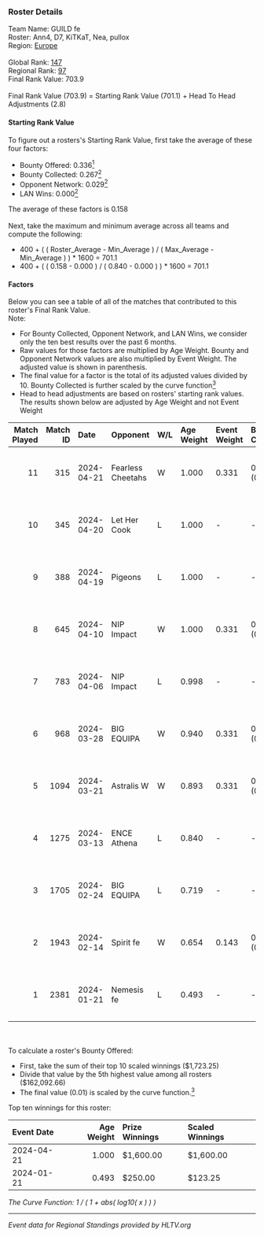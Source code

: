 ### Roster Details<br />
Team Name: GUILD fe<br />
Roster: Ann4, D7, KiTKaT, Nea, pullox<br />
Region: [Europe]( ../standings_europe.md)<br />
<br />
Global Rank: [147](../standings_global.md)<br />
Regional Rank: [97]( ../standings_europe.md)<br />
Final Rank Value:  703.9<br />
<br />
Final Rank Value (703.9) = Starting Rank Value (701.1) + Head To Head Adjustments (2.8)<br />

#### Starting Rank Value<br />
To figure out a rosters's Starting Rank Value, first take the average of these four factors:<br />
- Bounty Offered: 0.336[<sup>1</sup>](#table2)
- Bounty Collected: 0.267[<sup>2</sup>](#table1)
- Opponent Network: 0.029[<sup>2</sup>](#table1)
- LAN Wins: 0.000[<sup>2</sup>](#table1)

The average of these factors is 0.158<br />
<br />
Next, take the maximum and minimum average across all teams and compute the following:<br />
- 400 + ( ( Roster_Average - Min_Average ) / ( Max_Average - Min_Average ) ) * 1600 = 701.1
- 400 + ( ( 0.158 - 0.000 ) / ( 0.840 - 0.000 ) ) * 1600 = 701.1


#### Factors<br />
Below you can see a table of all of the matches that contributed to this roster's Final Rank Value.<br />
Note:<br />

- For Bounty Collected, Opponent Network, and LAN Wins, we consider only the ten best results over the past 6 months.
- Raw values for those factors are multiplied by Age Weight. Bounty and Opponent Network values are also multiplied by Event Weight. The adjusted value is shown in parenthesis.
- The final value for a factor is the total of its adjusted values divided by 10. Bounty Collected is further scaled by the curve function[<sup>3</sup>](#curveFunction)
- Head to head adjustments are based on rosters' starting rank values. The results shown below are adjusted by Age Weight and not Event Weight
<span id="table1"></span><br />


| Match Played | Match ID | Date       | Opponent          | W/L | Age Weight | Event Weight | Bounty Collected | Opponent Network | LAN Wins  | H2H Adj. | Roster                          |
| -: | -: | :- | :- | :- | :- | :- | :- | :- | :- | -: | :- |
|           11 |      315 | 2024-04-21 | Fearless Cheetahs | W   | 1.000      | 0.331        | 0.030 (0.010)    | 0.192 (0.064)    | 0 (0.000) |    18.59 | Ann4, D7, KiTKaT, Nea, pullox   |
|           10 |      345 | 2024-04-20 | Let Her Cook      | L   | 1.000      | -            | -                | -                | -         |   -16.45 | Ann4, D7, KiTKaT, Nea, pullox   |
|            9 |      388 | 2024-04-19 | Pigeons           | L   | 1.000      | -            | -                | -                | -         |    -7.67 | Ann4, D7, KiTKaT, Nea, pullox   |
|            8 |      645 | 2024-04-10 | NIP Impact        | W   | 1.000      | 0.331        | 0.011 (0.004)    | 0.266 (0.088)    | 0 (0.000) |    18.54 | Ann4, D7, KiTKaT, Nea, pullox   |
|            7 |      783 | 2024-04-06 | NIP Impact        | L   | 0.998      | -            | -                | -                | -         |   -13.80 | Ann4, D7, KiTKaT, Nea, pullox   |
|            6 |      968 | 2024-03-28 | BIG EQUIPA        | W   | 0.940      | 0.331        | 0.006 (0.002)    | 0.334 (0.104)    | 0 (0.000) |    15.63 | Ann4, D7, KiTKaT, Nea, pullox   |
|            5 |     1094 | 2024-03-21 | Astralis W        | W   | 0.893      | 0.331        | 0.005 (0.002)    | 0.075 (0.022)    | 0 (0.000) |    11.97 | Ann4, D7, KiTKaT, Nea, pullox   |
|            4 |     1275 | 2024-03-13 | ENCE Athena       | L   | 0.840      | -            | -                | -                | -         |   -13.16 | Ann4, D7, KiTKaT, Nea, pullox   |
|            3 |     1705 | 2024-02-24 | BIG EQUIPA        | L   | 0.719      | -            | -                | -                | -         |   -11.10 | Ann4, D7, KiTKaT, Nea, pullox   |
|            2 |     1943 | 2024-02-14 | Spirit fe         | W   | 0.654      | 0.143        | 0.010 (0.001)    | 0.105 (0.010)    | 0 (0.000) |     9.50 | Ann4, D7, KiTKaT, Nea, pullox   |
|            1 |     2381 | 2024-01-21 | Nemesis fe        | L   | 0.493      | -            | -                | -                | -         |    -9.21 | Ann4, D7, KiTKaT, kr4sy, pullox |

<br />
<span id="table2"></span><br />
To calculate a roster's Bounty Offered:<br />

- First, take the sum of their top 10 scaled winnings ($1,723.25)
- Divide that value by the 5th highest value among all rosters ($162,092.66)
- The final value (0.01) is scaled by the curve function.[<sup>3</sup>](#curveFunction)

Top ten winnings for this roster:<br />

| Event Date | Age Weight | Prize Winnings | Scaled Winnings |
| :- | -: | :- | :- |
| 2024-04-21 |      1.000 | $1,600.00      | $1,600.00       |
| 2024-01-21 |      0.493 | $250.00        | $123.25         |


<span id="curveFunction"></span>_The Curve Function: 1 / ( 1 + abs( log10( x ) ) )_<br />

---
_Event data for Regional Standings provided by HLTV.org_<br />
